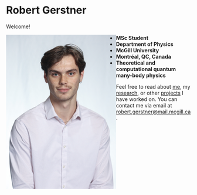 # Robert Gerstner

Welcome!

<img src="./home_media/headshot1.jpg" alt="Headshot1" style="height:420px; width:300px; float:left;"> 

- **MSc Student**
- **Department of Physics**
- **McGill University**
- **Montréal, QC, Canada**
- **Theoretical and computational quantum many-body physics**

Feel free to read about [me](./about/index.md), my [research](./research/index.md), or other [projects](./projects/index.md) I have worked on. You can contact me via email at [robert.gerstner@mail.mcgill.ca](mailto:robert.gerstner@mail.mcgill.ca).